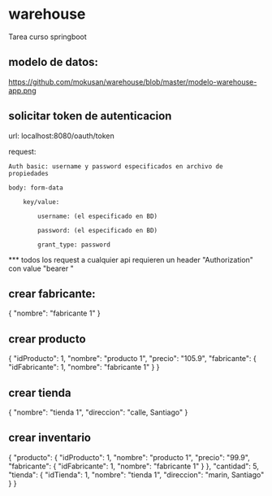 # warehouse
Tarea curso springboot

## modelo de datos:
https://github.com/mokusan/warehouse/blob/master/modelo-warehouse-app.png

## solicitar token de autenticacion 
url: localhost:8080/oauth/token

request:

    Auth basic: username y password especificados en archivo de propiedades
    
    body: form-data
    
        key/value:
        
            username: (el especificado en BD)
            
            password: (el especificado en BD)
            
            grant_type: password
            

*** todos los request a cualquier api requieren un header "Authorization" con value "bearer <token>"
## crear fabricante:
{
    "nombre": "fabricante 1"
}

## crear producto 
{
    "idProducto": 1,
    "nombre": "producto 1",
    "precio": "105.9",
    "fabricante": {
        "idFabricante": 1,
        "nombre": "fabricante 1"
    }
}

## crear tienda
{
    "nombre": "tienda 1",
    "direccion": "calle, Santiago"
}

## crear inventario
{
    "producto": {
        "idProducto": 1,
        "nombre": "producto 1",
        "precio": "99.9",
        "fabricante": {
            "idFabricante": 1,
            "nombre": "fabricante 1"
        }
    },
    "cantidad": 5,
    "tienda": {
        "idTienda": 1,
        "nombre": "tienda 1",
        "direccion": "marin, Santiago"
    }
}

